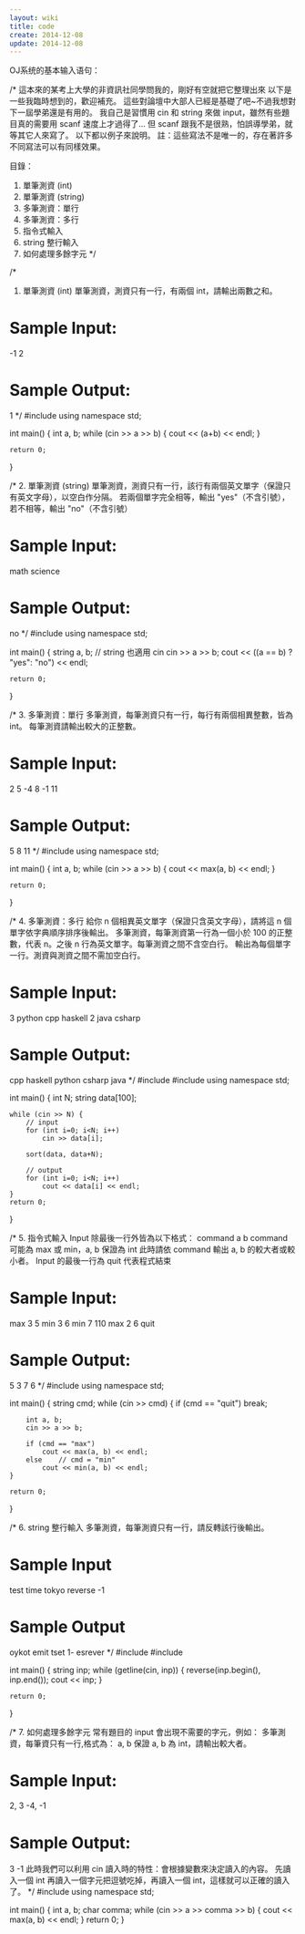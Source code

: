 ```yaml
---
layout: wiki
title: code
create: 2014-12-08
update: 2014-12-08
---
```


OJ系统的基本输入语句：

/*
這本來的某考上大學的非資訊社同學問我的，剛好有空就把它整理出來
以下是一些我臨時想到的，歡迎補充。
這些對論壇中大部人已經是基礎了吧~不過我想對下一屆學弟還是有用的。
我自己是習慣用 cin 和 string 來做 input，雖然有些題目真的需要用 scanf 速度上才過得了…
但 scanf 跟我不是很熟，怕誤導學弟，就等其它人來寫了。
以下都以例子來說明。
註：這些寫法不是唯一的，存在著許多不同寫法可以有同樣效果。

目錄：
1. 單筆測資 (int)
2. 單筆測資 (string)
3. 多筆測資：單行
4. 多筆測資：多行
5. 指令式輸入
6. string 整行輸入
7. 如何處理多餘字元
*/

/*
1. 單筆測資 (int)
單筆測資，測資只有一行，有兩個 int，請輸出兩數之和。
# Sample Input:
-1 2
# Sample Output:
1
*/
#include <iostream>
using namespace std;

int main() {
    int a, b;
    while (cin >> a >> b) {
        cout << (a+b) << endl;
    }
        
    return 0;
}

/*
2. 單筆測資 (string)
單筆測資，測資只有一行，該行有兩個英文單字（保證只有英文字母），以空白作分隔。
若兩個單字完全相等，輸出 "yes"（不含引號），若不相等，輸出 "no"（不含引號）
# Sample Input:
math science
# Sample Output:
no
*/
#include <iostream>
using namespace std;

int main() {
    string a, b;
    // string 也適用 cin
    cin >> a >> b;
    cout << ((a == b) ? "yes": "no") << endl;
    
    return 0;
}

/*
3. 多筆測資：單行
多筆測資，每筆測資只有一行，每行有兩個相異整數，皆為 int。
每筆測資請輸出較大的正整數。
# Sample Input:
2 5
-4 8
-1 11
# Sample Output:
5
8
11
*/
#include <iostream>
using namespace std;

int main() {
    int a, b;
    while (cin >> a >> b) {
        cout << max(a, b) << endl;
    }
    
    return 0;
}

/* 
4. 多筆測資：多行
給你 n 個相異英文單字（保證只含英文字母），請將這 n 個單字依字典順序排序後輸出。
多筆測資，每筆測資第一行為一個小於 100 的正整數，代表 n。之後 n 行為英文單字。每筆測資之間不含空白行。
輸出為每個單字一行。測資與測資之間不需加空白行。
# Sample Input:
3
python
cpp
haskell
2
java
csharp
# Sample Output:
cpp
haskell
python
csharp
java
*/
#include <iostream>
#include <algorithm>
using namespace std;

int main() {
    int N;
    string data[100];
    
    while (cin >> N) {
        // input
        for (int i=0; i<N; i++)
            cin >> data[i];
        
        sort(data, data+N);
        
        // output
        for (int i=0; i<N; i++)
            cout << data[i] << endl;
    }
    return 0;
}

/*
5. 指令式輸入
Input 除最後一行外皆為以下格式：
command a b
command 可能為 max 或 min，a, b 保證為 int
此時請依 command 輸出 a, b 的較大者或較小者。
Input 的最後一行為
quit
代表程式結束
# Sample Input:
max 3 5
min 3 6
min 7 110
max 2 6
quit
# Sample Output:
5
3
7
6
*/
#include <iostream>
using namespace std;

int main() {
    string cmd;
    while (cin >> cmd) {
        if (cmd == "quit") break;
        
        int a, b;
        cin >> a >> b;
        
        if (cmd == "max")
            cout << max(a, b) << endl;
        else    // cmd = "min"
            cout << min(a, b) << endl;
    }
    
    return 0;
}

/*
6. string 整行輸入
多筆測資，每筆測資只有一行，請反轉該行後輸出。
# Sample Input
test time tokyo
reverse -1
# Sample Output
oykot emit tset
1- esrever
*/
#include <iostream>
#include <algorithm>

int main() {
    string inp;
    while (getline(cin, inp)) {
        reverse(inp.begin(), inp.end());
        cout << inp;
    }
    
    return 0;
}

/*
7. 如何處理多餘字元
常有題目的 input 會出現不需要的字元，例如：
多筆測資，每筆資只有一行,格式為：
a, b
保證 a, b 為 int，請輸出較大者。
# Sample Input:
2, 3
-4, -1
# Sample Output:
3
-1
此時我們可以利用 cin 讀入時的特性：會根據變數來決定讀入的內容。
先讀入一個 int 再讀入一個字元把逗號吃掉，再讀入一個 int，這樣就可以正確的讀入了。
*/
#include <iostream>
using namespace std;

int main() {
    int a, b;
    char comma;
    while (cin >> a >> comma >> b) {
        cout << max(a, b) << endl;
    }
    return 0;
}

